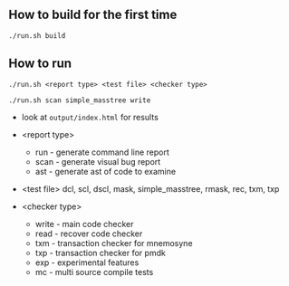 ## How to build for the first time ##

    ./run.sh build
       
## How to run ##
    ./run.sh <report type> <test file> <checker type> 

    ./run.sh scan simple_masstree write

* look at `output/index.html` for results

* \<report type>
    * run - generate command line report
    * scan - generate visual bug report
    * ast - generate ast of code to examine
* \<test file> dcl, scl, dscl, mask, simple_masstree, rmask, rec, txm, txp
* \<checker type>
    * write - main code checker
    * read - recover code checker
    * txm - transaction checker for mnemosyne
    * txp - transaction checker for pmdk
    * exp - experimental features
    * mc - multi source compile tests
